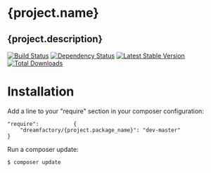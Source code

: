 # {project.name}

## {project.description}

[![Build Status](http://tc.dreamfactory.com:8111/httpAuth/app/rest/builds/buildType:{project.build_type_id}/statusIcon)](http://tc.dreamfactory.com:8111/viewType.html?buildTypeId={project.build_type_id}&tab=buildTypeStatusDiv&guest=1)
[![Dependency Status](https://www.versioneye.com/php/dreamfactory:{project.package_name}/badge.png)](https://www.versioneye.com/php/dreamfactory:{project.package_name})
[![Latest Stable Version](https://poser.pugx.org/dreamfactory/{project.package_name}/version.png)](https://packagist.org/packages/dreamfactory/{project.package_name})
[![Total Downloads](https://poser.pugx.org/dreamfactory/{project.package_name}/d/total.png)](https://packagist.org/packages/dreamfactory/{project.package_name})

# Installation

Add a line to your "require" section in your composer configuration:

	"require":           {
		"dreamfactory/{project.package_name}": "dev-master"
	}

Run a composer update:

    $ composer update
